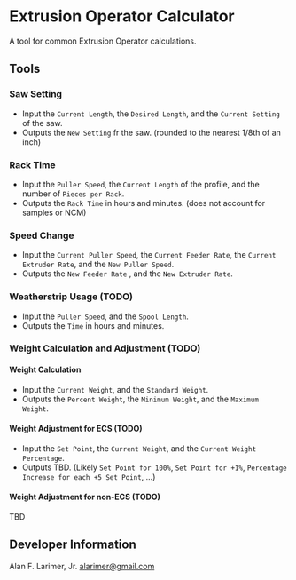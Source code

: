 # Extrusion Operator Calculator
A tool for common Extrusion Operator calculations.


## Tools
### Saw Setting
- Input the `Current Length`, the `Desired Length`, and the `Current Setting` of the saw.
- Outputs the `New Setting` fr the saw. (rounded to the nearest 1/8th of an inch)

### Rack Time
- Input the `Puller Speed`, the `Current Length` of the profile, and the number of  `Pieces per Rack`.
- Outputs the `Rack Time` in hours and minutes. (does not account for samples or NCM)

### Speed Change
- Input the `Current Puller Speed`, the `Current Feeder Rate`, the `Current Extruder Rate`, and the `New Puller Speed`.
- Outputs the `New Feeder Rate` , and the `New Extruder Rate`.

### Weatherstrip Usage (TODO)
- Input the `Puller Speed`, and the `Spool Length`.
- Outputs the `Time` in hours and minutes.

### Weight Calculation and Adjustment (TODO)
#### Weight Calculation
- Input the `Current Weight`, and the `Standard Weight`.
- Outputs the `Percent Weight`, the `Minimum Weight`, and the `Maximum Weight`.

#### Weight Adjustment for ECS (TODO)
- Input the `Set Point`, the `Current Weight`, and the `Current Weight Percentage`.
- Outputs TBD. (Likely `Set Point for 100%`, `Set Point for +1%`, `Percentage Increase for each +5 Set Point`, ...)

#### Weight Adjustment for non-ECS (TODO)
TBD


## Developer Information
Alan F. Larimer, Jr. alarimer@gmail.com
